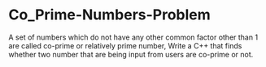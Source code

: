 # Co_Prime-Numbers-Problem
A set of numbers which do not have any other common factor other than 1 are called co-prime or relatively prime number, Write a C++ that finds whether two number that are being input from users are co-prime or not.
